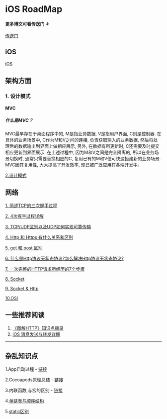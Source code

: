 # iOS RoadMap
#### 更多博文可看传送门 ↓

[传送门](http://isylar.com)

## iOS

[iOS](/iOS/ReadME.md)

## 架构方面

### 1. 设计模式

#### MVC

##### 什么是MVC？

MVC最早存在于桌面程序中的, M是指业务数据, V是指用户界面, C则是控制器. 在具体的业务场景中, C作为M和V之间的连接, 负责获取输入的业务数据, 然后将处理后的数据输出到界面上做相应展示, 另外, 在数据有所更新时, C还需要及时提交相应更新到界面展示. 在上述过程中, 因为M和V之间是完全隔离的, 所以在业务场景切换时, 通常只需要替换相应的C, 复用已有的M和V便可快速搭建新的业务场景. MVC因其复用性, 大大提高了开发效率, 现已被广泛应用在各端开发中。

[2.设计模式](knowledge/DesignPatterns.md)

## 网络
[1. 简述TCP的三次握手过程](network/TCP-Three-Way-Handshake.md)

[2. 4次挥手过程详解](network/4次挥手过程详解.md)

[3. TCP/UDP区别以及UDP如何实现可靠传输](network/TCP:UDP区别以及UDP如何实现可靠传输.md)

[4. Http 和 Https 有什么关系和区别](network/Http%20和%20Https%20有什么关系和区别.md)

[5. get 和 post 区别](network/get%20和%20post%20区别.md)

[6. 什么是Http协议无状态协议?怎么解决Http协议无状态协议?](network/什么是Http协议无状态协议%3F怎么解决Http协议无状态协议%3F.md)

[7. 一次完整的HTTP请求所经历的7个步骤](network/一次完整的HTTP请求所经历的7个步骤.md)

[8. Socket](./network/Socket.md)

[9. Socket & Http](./network/Http&Socket.md)

[10.OSI](./network/OSI.md)

## 一些推荐阅读

1. [《图解HTTP》知识点摘录](https://juejin.im/post/5aa62f93f265da23906ba830)
2. [iOS 消息发送与转发详解](https://juejin.im/post/5aa79411f265da237a4cb045)



-------

## 杂乱知识点

 1.App启动过程 - [链接](knowledge/App启动.md)

2.Cocoapods原理总结 - [链接](https://juejin.im/entry/59dd94b06fb9a0451463030b)

3.内联函数,与宏的区别 - [链接](https://github.com/swlfigo/iOSInterview/blob/master/%E6%9D%82%E4%B9%B1%E7%9F%A5%E8%AF%86%E7%82%B9/static_inline.md)

4.[单链表与顺序结构](/knowledge/listAndNode.md)

5.[static区别](/knowledge/staticCompare.md)